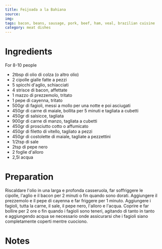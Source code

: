 ```yaml
---
title: Feijoada a la Bahiana
source: 
img: 
tags: bacon, beans, sausage, pork, beef, ham, veal, brazilian cuisine
category: meat dishes
---
```



Ingredients
===========

For 8-10 people

* 2tbsp di olio di colza (o altro olio)
* 2 cipolle gialle fatte a pezzi
* 5 spicchi d'aglio, schiacciati
* 4 strisce di bacon, affettate
* 1 mazzo di prezzemolo, tritato
* 1 pepe di cayenna, tritato
* 500gr di fagioli, messi a mollo per una notte e poi asciugati
* 450gr di carne di maiale, bollita per 5 minuti e tagliata a cubetti
* 450gr di salsicce, tagliata
* 900gr di carne di manzo, tagliata a cubetti
* 450gr di prosciutto cotto o affumicato
* 450gr di filetto di vitello, tagliato a pezzi
* 450gr di costolette di maiale, tagliate a pezzettini
* 1/2tsp di sale
* 2tsp di pepe nero
* 2 foglie d'alloro
* 2,5l acqua

Preparation
===========

Riscaldare l'olio in una larga e profonda casseruola, far soffriggere le cipolle, l'aglio e il bacon per 2 minuti o fin quando sono dorati. Aggiungere il prezzemolo e il pepe di cayenna e far friggere per 1 minuto. Aggiungere i fagioli, tutta la carne, il sale, il pepe nero, l'alloro e l'acqua. Coprire e far bollire per 2 ore o fin quando i fagioli sono teneri, agitando di tanto in tanto e aggiungendo acqua se necessario onde assicurarsi che i fagioli siano completamente coperti mentre cuociono.

Notes
=====
